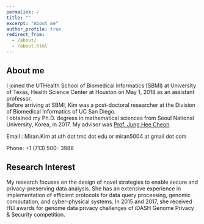 ```yaml
---
permalink: /
title: ""
excerpt: "About me"
author_profile: true
redirect_from: 
  - /about/
  - /about.html
---
```



## About me
I joined the UTHealth School of Biomedical Informatics (SBMI) at University of Texas, Health Science Center at Houston on May 1, 2018 as an assistant professor. <br />
Before arriving at SBMI, Kim was a post-doctoral researcher at the Division of Biomedical Informatics of UC San Diego. 
 <br />
I obtained my Ph.D. degrees in mathematical sciences from Seoul National University, Korea, in 2017. My advisor was [Prof. Jung Hee Cheon](http://www.math.snu.ac.kr/~jhcheon/xe2/).

Email : Miran.Kim at uth dot tmc dot edu or miran5004 at gmail dot com

Phone: +1 (713) 500- 3988

## Research Interest
My research focuses on the design of novel strategies to enable secure and privacy-preserving data analysis. She has an extensive experience in implementation of efficient protocols for data query processing, genomic computation, and cyber-physical systems. In 2015 and 2017, she received HLI awards for genome data privacy challenges of iDASH Genome Privacy & Security competition.
